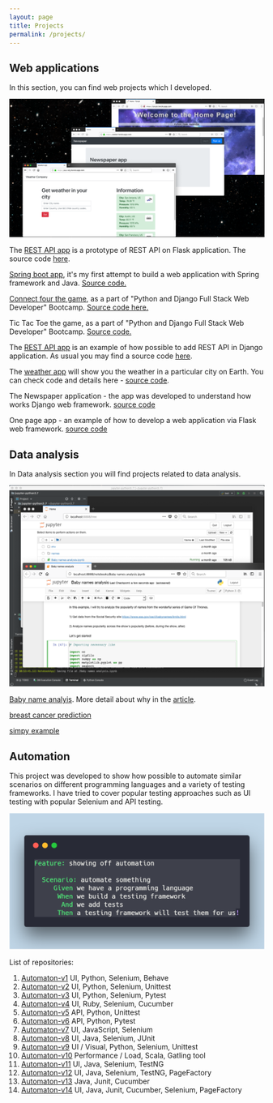 ```yaml
---
layout: page
title: Projects
permalink: /projects/
---
```


Web applications
----------------
In this section, you can find web projects which I developed. <br>

![web applications](/assets/web_apps.png "Web applications") <br>

The [REST API app](https://api-flask-baur.herokuapp.com/ "REST API application") is a prototype of REST API on Flask application. The source code [here](https://github.com/BurhanH/api-app-3). <br>

[Spring boot app](https://spring-boot-baur.herokuapp.com/ "Spring Boot App"), it's my first attempt to build a web application with Spring framework and Java. [Source code.](https://github.com/BurhanH/springframework-java-sample) <br>

[Connect four the game](https://connect-four-prj.herokuapp.com/ "Connect four"), as a part of "Python and Django Full Stack Web Developer" Bootcamp. [Source code here.](https://github.com/BurhanH/connect-four) <br>

Tic Tac Toe the game, as a part of "Python and Django Full Stack Web Developer" Bootcamp. [Source code.](https://github.com/BurhanH/tic-tac-toe) <br>

The [REST API app](https://django-api-test.herokuapp.com/api/v1/apiapp/ "REST API application") is an example of how possible to add REST API in Django application. As usual you may find a source code [here](https://github.com/BurhanH/api-app). <br>

The [weather app](https://aua-raiy.herokuapp.com/ "Weather application") will show you the weather in a particular city on Earth. You can check code and details here - [source code](https://github.com/BurhanH/weather-app). <br>

The Newspaper application - the app was developed to understand how works Django web framework. [source code](https://github.com/BurhanH/areket) <br>

One page app - an example of how to develop a web application via Flask web framework. [source code](https://github.com/BurhanH/torsyk) <br>

Data analysis
-------------
In Data analysis section you will find projects related to data analysis. <br>

![data analysis](/assets/data-analysis.png "Data Analysis") <br>

[Baby name analyis](https://github.com/BurhanH/data-analysis/blob/master/baby-names-analysis/Baby%20names%20analysis.ipynb). More detail about why in the [article](https://burhanh.github.io/2019/05/29/baby-names-analysis.html). <br>

[breast cancer prediction](https://github.com/BurhanH/data-analysis/blob/master/scikit-learn/neural_net.ipynb) <br>

[simpy example](https://github.com/BurhanH/data-analysis/blob/master/simpy/simpy_example.ipynb) <br>

Automation
----------
This project was developed to show how possible to automate similar scenarios on different programming languages and a variety of testing frameworks.
I have tried to cover popular testing approaches such as UI testing with popular Selenium and API testing.

![alt text](/assets/automaton.png "Automaton") <br>

List of repositories: <br>

1) [Automaton-v1](https://github.com/BurhanH/automaton-v1 "Automaton-v1 project") UI, Python, Selenium, Behave <br>
2) [Automaton-v2](https://github.com/BurhanH/automaton-v2 "Automaton-v2 project") UI, Python, Selenium, Unittest <br>
3) [Automaton-v3](https://github.com/BurhanH/automaton-v3 "Automaton-v3 project") UI, Python, Selenium, Pytest <br>
4) [Automaton-v4](https://github.com/BurhanH/automaton-v4 "Automaton-v4 project") UI, Ruby, Selenium, Cucumber <br>
5) [Automaton-v5](https://github.com/BurhanH/automaton-v5 "Automaton-v5 project") API, Python, Unittest <br>
6) [Automaton-v6](https://github.com/BurhanH/automaton-v6 "Automaton-v6 project") API, Python, Pytest <br>
7) [Automaton-v7](https://github.com/BurhanH/automaton-v7 "Automaton-v7 project") UI, JavaScript, Selenium <br>
8) [Automaton-v8](https://github.com/BurhanH/automaton-v8 "Automaton-v8 project") UI, Java, Selenium, JUnit <br>
9) [Automaton-v9](https://github.com/BurhanH/automaton-v9 "Automaton-v9 project") UI / Visual, Python, Selenium, Unittest <br>
10) [Automaton-v10](https://github.com/BurhanH/automaton-v10 "Automaton-v10 project") Performance / Load, Scala, Gatling tool <br>
11) [Automaton-v11](https://github.com/BurhanH/automaton-v11 "Automaton-v11 project") UI, Java, Selenium, TestNG <br>
12) [Automaton-v12](https://github.com/BurhanH/Automaton-v12 "Automaton-v12 project") UI, Java, Selenium, TestNG, PageFactory <br>
13) [Automaton-v13](https://github.com/BurhanH/Automaton-v13 "Automaton-v13 project") Java, Junit, Cucumber <br>
14) [Automaton-v14](https://github.com/BurhanH/Automaton-v14 "Automaton-v14 project") UI, Java, Junit, Cucumber, Selenium, PageFactory <br>
